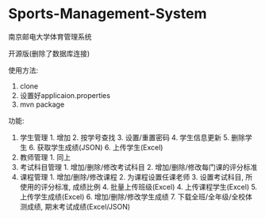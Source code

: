 # Sports-Management-System
南京邮电大学体育管理系统

开源版(删除了数据库连接)

使用方法:
  1. clone
  2. 设置好applicaion.properties
  3. mvn package

功能:
  1. 学生管理
    1. 增加
    2. 按学号查找
    3. 设置/重置密码
    4. 学生信息更新
    5. 删除学生
    6. 获取学生成绩(JSON)
    6. 上传学生(Excel)
  2. 教师管理
    1. 同上
  3. 考试科目管理
    1. 增加/删除/修改考试科目
    2. 增加/删除/修改每门课的评分标准
  4. 课程管理
    1. 增加/删除/修改课程
    2. 为课程设置任课老师
    3. 设置考试科目, 所使用的评分标准, 成绩比例
    4. 批量上传班级(Excel)
    4. 上传课程学生(Excel)
    5. 上传学生成绩(Excel)
    6. 增加/删除/修改学生成绩
    7. 下载全班/全年级/全校体测成绩, 期末考试成绩(Excel/JSON)
    
